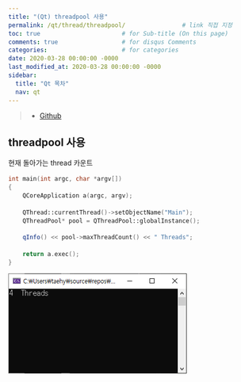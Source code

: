 ```yaml
---
title: "(Qt) threadpool 사용"
permalink: /qt/thread/threadpool/                # link 직접 지정
toc: true                       # for Sub-title (On this page)
comments: true                  # for disqus Comments
categories:                     # for categories
date: 2020-03-28 00:00:00 -0000
last_modified_at: 2020-03-28 00:00:00 -0000
sidebar:
  title: "Qt 목차"
  nav: qt
---
```


> * [Github](https://github.com/GoodayTH/qtca-1-5)

## threadpool 사용

현재 돌아가는 thread 카운트

```cpp
int main(int argc, char *argv[])
{
	QCoreApplication a(argc, argv);

	QThread::currentThread()->setObjectName("Main");
	QThreadPool* pool = QThreadPool::globalInstance();
	
	qInfo() << pool->maxThreadCount() << " Threads";

	return a.exec();
}
```

![이미지](/file/image/Qt_Core_AD_5_Image2.png)

